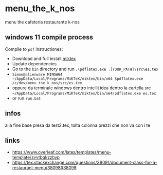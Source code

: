 # menu_the_k_nos

menu the cafeteria restaurante k-nos

## windows 11 compile process

Compile to ```pdf``` instructiones:

+ Download and full install [miktex](https://miktex.org/download)
+ Update dependencies
+ Go to the ```bin``` directory and run ```.\pdflatex.exe .[YOUR_PATH]\src\es.tex```
+ ```Simon@alienware MINGW64 ~/AppData/Local/Programs/MiKTeX/miktex/bin/x64 $pdflatex.exe /c/dev/menu_the_k_nos/src/es.tex```
+ oppure da terminale windows dentro intellij idea dentro la cartella src ```~/AppData/Local/Programs/MiKTeX/miktex/bin/x64/pdflatex.exe es.tex```
+ or run ```run.bat```

## infos

alla fine base presa da test2.tex, tolta colonna prezzi che non va con i te

## links

+ https://www.overleaf.com/latex/templates/menu-template/zvvtbqkzzbyp
+ https://tex.stackexchange.com/questions/38091/document-class-for-a-restaurant-menu/38098#38098
